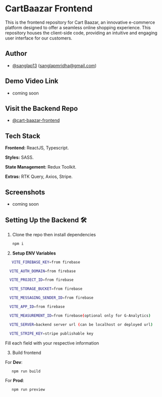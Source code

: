# CartBaazar Frontend

This is the frontend repository for Cart Baazar, an innovative e-commerce platform designed to offer a seamless online shopping experience. This repository houses the client-side code, providing an intuitive and engaging user interface for our customers.

## Author

- [@sanglap13](https://github.com/sanglap13)
  (sanglapmridha@gmail.com)

## Demo Video Link

- coming soon

## Visit the Backend Repo

- [@cart-baazar-frontend](https://github.com/sanglap13/cart-baazar-backend)

## Tech Stack

**Frontend:** ReactJS, Typescript.

**Styles:** SASS.

**State Management:** Redux Toolkit.

**Extras:** RTK Query, Axios, Stripe.

## Screenshots

- coming soon

## Setting Up the Backend 🛠️

1. Clone the repo then install dependencies

   ```bash
   npm i
   ```

2. **Setup ENV Variables**

```bash
   VITE_FIREBASE_KEY=from firebase

  VITE_AUTH_DOMAIN=from firebase

  VITE_PROJECT_ID=from firebase

  VITE_STORAGE_BUCKET=from firebase

  VITE_MESSAGING_SENDER_ID=from firebase

  VITE_APP_ID=from firebase

  VITE_MEASUREMENT_ID=from firebase(optional only for G-Analytics)

  VITE_SERVER=backend server url (can be localhost or deployed url)

  VITE_STRIPE_KEY=stripe publishable key
```

Fill each field with your respective information

3. Build frontend

For **Dev**:

```bash
   npm run build
```

For **Prod**:

```bash
   npm run preview
```
